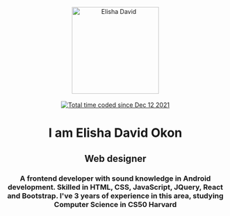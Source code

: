 <p align="center">
 <img width="200px" src="https://trexcruz.github.io/assets/img/IMG_16322090330371971.jpg" align="center" alt="Elisha David" /><br><br>
 <a href="https://wakatime.com/@b9483a71-719d-4404-8b53-87b2905ac1ee"><img src="https://wakatime.com/badge/user/b9483a71-719d-4404-8b53-87b2905ac1ee.svg" alt="Total time coded since Dec 12 2021" /></a><h1 align="center">I am Elisha David Okon</h1>
 <h2 align="center">Web designer</h2>
<h3 align="center">A frontend developer with sound knowledge in Android development. Skilled in HTML, CSS, JavaScript, JQuery, React and Bootstrap. I've 3 years of experience in this area, studying Computer Science in CS50 Harvard</h3>
 </p>

